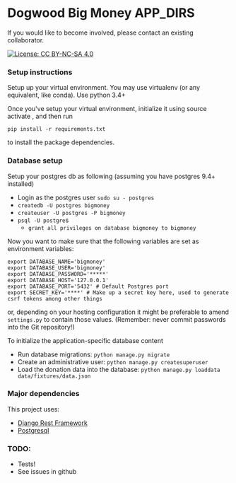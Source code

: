 # Dogwood Big Money APP_DIRS

If you would like to become involved, please contact an existing collaborator.

[![License: CC BY-NC-SA 4.0](https://licensebuttons.net/l/by-nc-sa/4.0/80x15.png)](http://creativecommons.org/licenses/by-nc-sa/4.0/)

### Setup instructions
Setup up your virtual environment.  You may use virtualenv (or any equivalent, like conda).  Use python 3.4+

Once you've setup your virtual environment, initialize it using source activate <name-of-your-virtualenvironment>, and then run

`pip install -r requirements.txt`

to install the package dependencies.

### Database setup

Setup your postgres db as following (assuming you have postgres 9.4+ installed)
- Login as the postgres user `sudo su - postgres`
- `createdb -U postgres bigmoney`
- `createuser -U postgres -P bigmoney`
- `psql -U postgre`s
  - `grant all privileges on database bigmoney to bigmoney`

Now you want to make sure that the following variables are set as environment variables:

```
export DATABASE_NAME='bigmoney'
export DATABASE_USER='bigmoney'
export DATABASE_PASSWORD='*****'
export DATABASE_HOST='127.0.0.1'
export DATABASE_PORT='5432' # Default Postgres port
export SECRET_KEY='****' # Make up a secret key here, used to generate csrf tokens among other things
```

or, depending on your hosting configuration it might be preferable to amend `settings.py` to contain those values. (Remember: never commit passwords into the Git repository!)

To initialize the application-specific database content
- Run database migrations: `python manage.py migrate`
- Create an administrative user: `python manage.py createsuperuser`
- Load the donation data into the database: `python manage.py loaddata data/fixtures/data.json`

### Major dependencies
This project uses:
- [Django Rest Framework](http://www.django-rest-framework.org/)
- [Postgresql](postgresql.org)

### TODO:
- Tests!
- See issues in github

